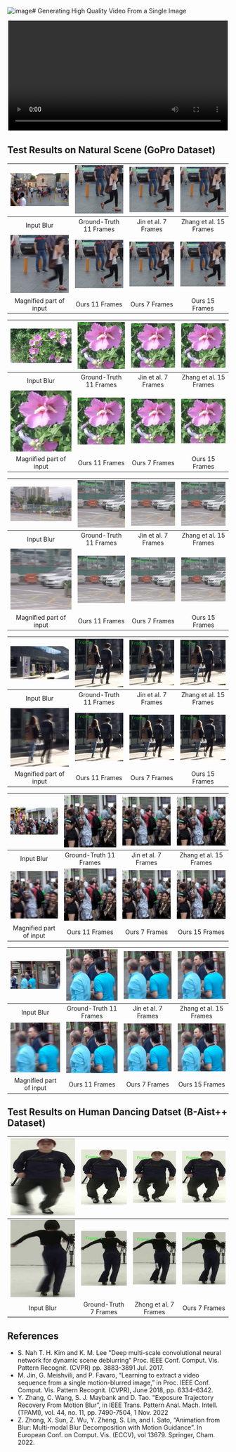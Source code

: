 ![image](https://github.com/dolphin0104/Image2VideoGeneration/assets/34062125/1a9a9f81-0c86-4940-911a-808b68ce2961)# Generating High Quality Video From a Single Image


<p align="center">
  <video src="samples/m1.mp4" width="500px"></video>
</p>




## Test Results on Natural Scene (GoPro Dataset)

| ![](/samples/s1.png)  | ![](/samples/s1_gt.gif) | ![](/samples/s1_jin.gif) | ![](/samples/s1_zhang.gif) |
| :----------: | :----------: | :----------: | :----------: |
| Input Blur  | Ground-Truth 11 Frames | Jin et al. 7 Frames | Zhang et al. 15 Frames |
| ![](/samples/s1_mag.png)  | ![](/samples/s1_ours_11.gif) | ![](/samples/s1_ours_7.gif) | ![](/samples/s1_ours_15.gif) |
| Magnified part of input  | Ours 11 Frames | Ours 7 Frames | Ours 15 Frames |

| ![](/samples/s6.png)  | ![](/samples/s6_gt.gif) | ![](/samples/s6_jin.gif) | ![](/samples/s6_zhang.gif) |
| :----------: | :----------: | :----------: | :----------: |
| Input Blur  | Ground-Truth 11 Frames | Jin et al. 7 Frames | Zhang et al. 15 Frames |
| ![](/samples/s6_mag.png)  | ![](/samples/s6_ours_11.gif) | ![](/samples/s6_ours_7.gif) | ![](/samples/s6_ours_15.gif) |
| Magnified part of input  | Ours 11 Frames | Ours 7 Frames | Ours 15 Frames |


| ![](/samples/s2.png)  | ![](/samples/s2_gt.gif) | ![](/samples/s2_jin.gif) | ![](/samples/s2_zhang.gif) |
| :----------: | :----------: | :----------: | :----------: |
| Input Blur  | Ground-Truth 11 Frames | Jin et al. 7 Frames | Zhang et al. 15 Frames |
| ![](/samples/s2_mag.png)  | ![](/samples/s2_ours_11.gif) | ![](/samples/s2_ours_7.gif) | ![](/samples/s2_ours_15.gif) |
| Magnified part of input  | Ours 11 Frames | Ours 7 Frames | Ours 15 Frames |


| ![](/samples/s3.png)  | ![](/samples/s3_gt.gif) | ![](/samples/s3_jin.gif) | ![](/samples/s3_zhang.gif) |
| :----------: | :----------: | :----------: | :----------: |
| Input Blur  | Ground-Truth 11 Frames | Jin et al. 7 Frames | Zhang et al. 15 Frames |
| ![](/samples/s3_mag.png)  | ![](/samples/s3_ours_11.gif) | ![](/samples/s3_ours_7.gif) | ![](/samples/s3_ours_15.gif) |
| Magnified part of input  | Ours 11 Frames | Ours 7 Frames | Ours 15 Frames |

| ![](/samples/s4.png)  | ![](/samples/s4_gt.gif) | ![](/samples/s4_jin.gif) | ![](/samples/s4_zhang.gif) |
| :----------: | :----------: | :----------: | :----------: |
| Input Blur  | Ground-Truth 11 Frames | Jin et al. 7 Frames | Zhang et al. 15 Frames |
| ![](/samples/s4_mag.png)  | ![](/samples/s4_ours_11.gif) | ![](/samples/s4_ours_7.gif) | ![](/samples/s4_ours_15.gif) |
| Magnified part of input  | Ours 11 Frames | Ours 7 Frames | Ours 15 Frames |

| ![](/samples/s5.png)  | ![](/samples/s5_gt.gif) | ![](/samples/s5_jin.gif) | ![](/samples/s5_zhang.gif) |
| :----------: | :----------: | :----------: | :----------: |
| Input Blur  | Ground-Truth 11 Frames | Jin et al. 7 Frames | Zhang et al. 15 Frames |
| ![](/samples/s5_mag.png)  | ![](/samples/s5_ours_11.gif) | ![](/samples/s5_ours_7.gif) | ![](/samples/s5_ours_15.gif) |
| Magnified part of input  | Ours 11 Frames | Ours 7 Frames | Ours 15 Frames |

## Test Results on Human Dancing Datset (B-Aist++ Dataset)

| ![](/samples/s7.png)  | ![](/samples/s7_gt.gif) | ![](/samples/s7_zhong.gif) | ![](/samples/s7_ours.gif) |
| :----------: | :----------: | :----------: | :----------: |
| ![](/samples/s8.png)  | ![](/samples/s8_gt.gif) | ![](/samples/s8_zhong.gif) | ![](/samples/s8_ours.gif) |
| Input Blur  | Ground-Truth 7 Frames | Zhong et al. 7 Frames | Ours 7 Frames |

## References
+ S. Nah T. H. Kim and K. M. Lee "Deep multi-scale convolutional neural network for dynamic scene deblurring" Proc. IEEE Conf. Comput. Vis. Pattern Recognit. (CVPR) pp. 3883-3891 Jul. 2017.
+ M. Jin, G. Meishvili, and P. Favaro, “Learning to extract a video sequence from a single motion-blurred image,” in Proc. IEEE Conf. Comput. Vis. Pattern Recognit. (CVPR), June 2018, pp. 6334–6342. 
+ Y. Zhang, C. Wang, S. J. Maybank and D. Tao. "Exposure Trajectory Recovery From Motion Blur”, in IEEE Trans. Pattern Anal. Mach. Intell. (TPAMI), vol. 44, no. 11, pp. 7490-7504, 1 Nov. 2022
+ Z. Zhong, X. Sun, Z. Wu, Y. Zheng, S. Lin, and I. Sato, “Animation from Blur: Multi-modal Blur Decomposition with Motion Guidance”. In European Conf. on Comput. Vis. (ECCV), vol 13679. Springer, Cham. 2022.

